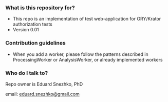 ### What is this repository for? ###

* This repo is an implementation of test web-application for ORY/Krator authorization tests
* Version 0.01

### Contribution guidelines ###

* When you add a worker, please follow the patterns described in ProcessingWorker or AnalysisWorker, or already implemented workers

### Who do I talk to? ###

Repo owner is Eduard Snezhko, PhD

email: eduard.snezhko@gmail.com